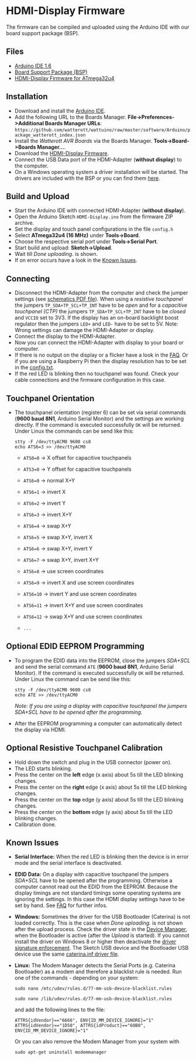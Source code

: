 # HDMI-Display Firmware
The firmware can be compiled and uploaded using the Arduino IDE with our board support package (BSP).

## Files
* [Arduino IDE 1.6](http://arduino.cc/en/Main/Software)
* [Board Support Package (BSP)](https://github.com/watterott/wattuino/tree/master/software/Arduino#watterott-board-support-package)
* [HDMI-Display Firmware for ATmega32u4](https://github.com/watterott/HDMI-Display/archive/master.zip)


## Installation
* Download and install the [Arduino IDE](http://arduino.cc/en/Main/Software).
* Add the following URL to the Boards Manager. **File->Preferences->Additional Boards Manager URLs**: ```https://github.com/watterott/wattuino/raw/master/software/Arduino/package_watterott_index.json```
* Install the *Watterott AVR Boards* via the Boards Manager. **Tools->Board->Boards Manager...**.
* Download the [HDMI-Display Firmware](https://github.com/watterott/HDMI-Display/archive/master.zip).
* Connect the USB Data port of the HDMI-Adapter (**without display**) to the computer.
* On a Windows operating system a driver installation will be started. The drivers are included with the BSP or you can find them [here](https://github.com/watterott/wattuino/raw/master/software/Caterina/driver.zip).


## Build and Upload
* Start the Arduino IDE with connected HDMI-Adapter (**without display**).
* Open the Arduino Sketch ```HDMI-Display.ino``` from the firmware ZIP archive.
* Set the display and touch panel configurations in the file ```config.h```
* Select **ATmega32u4 (16 MHz)** under **Tools->Board**.
* Choose the respective serial port under **Tools->Serial Port**.
* Start build and upload: **Sketch->Upload**.
* Wait till *Done uploading.* is shown.
* If on error occurs have a look in the [Known Issues](https://github.com/watterott/HDMI-Display/tree/master/software#known-issues).


## Connecting
* Disconnect the HDMI-Adapter from the computer and check the jumper settings (see [schematics PDF file](https://github.com/watterott/HDMI-Display/tree/master/hardware)).
  When using a *resistive touchpanel* the jumpers ```TP_SDA+TP_SCL+TP_INT``` have to be *open* and
  for a *capacitive touchpanel (CTP)* the jumpers ```TP_SDA+TP_SCL+TP_INT``` have to be *closed* and ```VCCIO``` set to 3V3.
  If the display has an on-board backlight boost regulator then the jumpers ```LED+``` and ```LED-``` have to be set to 5V.
  Note: Wrong settings can damage the HDMI-Adapter or display.
* Connect the display to the HDMI-Adapter.
* Now you can connect the HDMI-Adapter with display to your board or computer.
* If there is no output on the display or a flicker have a look in the [FAQ](https://github.com/watterott/HDMI-Display/blob/master/docu/FAQ.md). Or if you are using a Raspberry Pi then the display resolution has to be set in the [config.txt](https://github.com/watterott/HDMI-Display/blob/master/docu/config.txt).
* If the red LED is blinking then no touchpanel was found. Check your cable connections and the firmware configuration in this case.


## Touchpanel Orientation
* The touchpanel orientation (register 6) can be set via serial commands (**9600 baud 8N1**, Arduino Serial Monitor) and the settings are working directly.
  If the command is executed successfully ```OK``` will be returned.
  Under Linux the commands can be send like this:

  ```
  stty -F /dev/ttyACM0 9600 cs8
  echo ATS6=3 >> /dev/ttyACM0
  ```
  * ```ATS0=0``` -> X offset for capacitive touchpanels
  * ```ATS3=0``` -> Y offset for capacitive touchpanels

  * ```ATS6=0``` -> normal X+Y
  * ```ATS6=1``` -> invert X
  * ```ATS6=2``` -> invert Y
  * ```ATS6=3``` -> invert X+Y
  * ```ATS6=4``` -> swap X+Y
  * ```ATS6=5``` -> swap X+Y, invert X
  * ```ATS6=6``` -> swap X+Y, invert Y
  * ```ATS6=7``` -> swap X+Y, invert X+Y
  * ```ATS6=8``` -> use screen coordinates
  * ```ATS6=9``` -> invert X and use screen coordinates
  * ```ATS6=10``` -> invert Y and use screen coordinates
  * ```ATS6=11``` -> invert X+Y and use screen coordinates
  * ```ATS6=12``` -> swap X+Y and use screen coordinates
  * ```...```


## Optional EDID EEPROM Programming
* To program the EDID data into the EEPROM, close the jumpers *SDA+SCL* and send the serial command ```ATE``` (**9600 baud 8N1**, Arduino Serial Monitor).
  If the command is executed successfully ```OK``` will be returned.
  Under Linux the command can be send like this:

  ```
  stty -F /dev/ttyACM0 9600 cs8
  echo ATE >> /dev/ttyACM0
  ```

  *Note: If you are using a display with capacitive touchpanel the jumpers SDA+SCL have to be opened after the programming.*

* After the EEPROM programming a computer can automatically detect the display via HDMI.


## Optional Resistive Touchpanel Calibration
* Hold down the switch and plug in the USB connector (power on).
* The LED starts blinking.
* Press the center on the **left** edge (x axis) about 5s till the LED blinking changes.
* Press the center on the **right** edge (x axis) about 5s till the LED blinking changes.
* Press the center on the **top** edge (y axis) about 5s till the LED blinking changes.
* Press the center on the **bottom** edge (y axis) about 5s till the LED blinking changes.
* Calibration done.


## Known Issues
* **Serial Interface:**
    When the red LED is blinking then the device is in error mode and the serial interface is deactivated.

* **EDID Data:**
    On a display with capacitive touchpanel the jumpers *SDA+SCL* have to be opened after the programming. Otherwise a computer cannot read out the EDID from the EEPROM.
    Because the display timings are not standard timings some operating systems are ignoring the settings. In this case the HDMI display settings have to be set by hand.
    See [FAQ](https://github.com/watterott/HDMI-Display/blob/master/docu/FAQ.md) for further infos.

* **Windows:**
    Sometimes the driver for the USB Bootloader (Caterina) is not loaded correctly.
    This is the case when *Done uploading.* is not shown after the upload process.
    Check the driver state in the [Device Manager](https://github.com/watterott/wattuino/raw/master/software/Caterina/usb-devices.png), when the Bootloader is active (after the *Upload* is started).
    If you cannot install the driver on Windows 8 or higher then deactivate the [driver signature enforcement](https://learn.sparkfun.com/tutorials/disabling-driver-signature-on-windows-8/disabling-signed-driver-enforcement-on-windows-8).
    The Sketch USB device and the Bootloader USB device use the same [caterina.inf driver file](https://github.com/watterott/wattuino/raw/master/software/Caterina/driver.zip).

* **Linux:**
    The Modem Manager detects the Serial Ports (e.g. Caterina Bootloader) as a modem and therefore a blacklist rule is needed.
    Run one of the commands - depending on your system:
    
    ```sudo nano /etc/udev/rules.d/77-mm-usb-device-blacklist.rules```
    
    ```sudo nano /lib/udev/rules.d/77-mm-usb-device-blacklist.rules```
    
    and add the following lines to the file:
    ```
    ATTRS{idVendor}=="6666", ENV{ID_MM_DEVICE_IGNORE}="1"
    ATTRS{idVendor}=="1D50", ATTRS{idProduct}=="60B0", ENV{ID_MM_DEVICE_IGNORE}="1"
    ```
    Or you can also remove the Modem Manager from your system with
    ```
    sudo apt-get uninstall modemmanager
    ```
